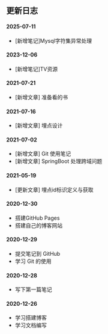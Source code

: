 ## 更新日志

#### 2025-07-11
- [新增笔记]Mysql字符集异常处理

#### 2023-12-06
- [新增笔记]TV资源

#### 2021-07-21
- [新增文章] 准备看的书

#### 2021-07-16
- [新增文章] 埋点设计

#### 2021-07-02
- [新增文章] Git 使用笔记
- [新增文章] SpringBoot 处理跨域问题

#### 2021-05-19
- [更新文章] 埋点id标识定义与获取

#### 2020-12-30
- 搭建GitHub Pages
- 搭建自己的博客网站

#### 2020-12-29
- 提交笔记到 GitHub 
- 学习 Git 的使用

#### 2020-12-28
- 写下第一篇笔记

#### 2020-12-26
- 学习搭建博客
- 学习文档编写
